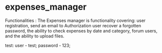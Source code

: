 expenses_manager
================

Functionalities : 
	The Expenses manager is functionality covering:
user registration, send an email to Authorization user recover a forgotten
password, the ability to check expenses by date and category, forum users, and the
ability to upload files. 

test: user - test; password - 123;
